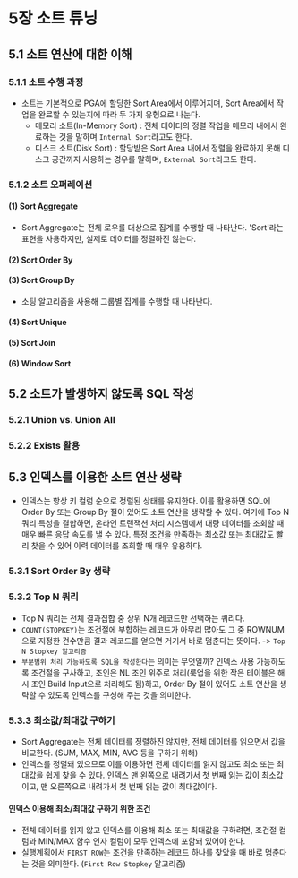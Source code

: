 # 5장 소트 튜닝

## 5.1 소트 연산에 대한 이해

### 5.1.1 소트 수행 과정
- 소트는 기본적으로 PGA에 할당한 Sort Area에서 이루어지며, Sort Area에서 작업을 완료할 수 있는지에 따라 두 가지 유형으로 나눈다.
    - 메모리 소트(In-Memory Sort) : 전체 데이터의 정렬 작업을 메모리 내에서 완료하는 것을 말하며 `Internal Sort`라고도 한다.
    - 디스크 소트(Disk Sort) : 할당받은 Sort Area 내에서 정렬을 완료하지 못해 디스크 공간까지 사용하는 경우를 말하며, `External Sort`라고도 한다.

### 5.1.2 소트 오퍼레이션

#### (1) Sort Aggregate
- Sort Aggregate는 전체 로우를 대상으로 집계를 수행할 때 나타난다. 'Sort'라는 표현을 사용하지만, 실제로 데이터를 정렬하진 않는다.

#### (2) Sort Order By

#### (3) Sort Group By
- 소팅 알고리즘을 사용해 그룹별 집계를 수행할 때 나타난다.

#### (4) Sort Unique

#### (5) Sort Join

#### (6) Window Sort

## 5.2 소트가 발생하지 않도록 SQL 작성

### 5.2.1 Union vs. Union All

### 5.2.2 Exists 활용

## 5.3 인덱스를 이용한 소트 연산 생략
- 인덱스는 항상 키 컬럼 순으로 정렬된 상태를 유지한다. 이를 활용하면 SQL에 Order By 또는 Group By 절이 있어도 소트 연산을 생략할 수 있다. 여기에 Top N 쿼리 특성을 결합하면, 온라인 트랜잭션 처리 시스템에서 대량 데이터를 조회할 때 매우 빠른 응답 속도를 낼 수 있다. 특정 조건을 만족하는 최소값 또는 최대값도 빨리 찾을 수 있어 이력 데이터를 조회할 때 매우 유용하다.

### 5.3.1 Sort Order By 생략

### 5.3.2 Top N 쿼리
- Top N 쿼리는 전체 결과집합 중 상위 N개 레코드만 선택하는 쿼리다.
- `COUNT(STOPKEY)`는 조건절에 부합하는 레코드가 아무리 많아도 그 중 ROWNUM으로 지정한 건수만큼 결과 레코드를 얻으면 거기서 바로 멈춘다는 뜻이다. -> `Top N Stopkey 알고리즘`
- `부분범위 처리 가능하도록 SQL을 작성한다`는 의미는 무엇일까? 인덱스 사용 가능하도록 조건절을 구사하고, 조인은 NL 조인 위주로 처리(룩업을 위한 작은 테이블은 해시 조인 Build Input으로 처리해도 됨)하고, Order By 절이 있어도 소트 연산을 생략할 수 있도록 인덱스를 구성해 주는 것을 의미한다.

### 5.3.3 최소값/최대값 구하기
- Sort Aggregate는 전체 데이터를 정렬하진 않지만, 전체 데이터를 읽으면서 값을 비교한다. (SUM, MAX, MIN, AVG 등을 구하기 위해)
- 인덱스를 정렬돼 있으므로 이를 이용하면 전체 데이터를 읽지 않고도 최소 또는 최대값을 쉽게 찾을 수 있다. 인덱스 맨 왼쪽으로 내려가서 첫 번째 읽는 값이 최소값이고, 맨 오른쪽으로 내려가서 첫 번째 읽는 값이 최대값이다.

#### 인덱스 이용해 최소/최대값 구하기 위한 조건
- 전체 데이터를 읽지 않고 인덱스를 이용해 최소 또는 최대값을 구하려면, 조건절 컬럼과 MIN/MAX 함수 인자 컬럼이 모두 인덱스에 포함돼 있어야 한다.
- 실행계획에서 `FIRST ROW`는 조건을 만족하는 레코드 하나를 찾았을 때 바로 멈춘다는 것을 의미한다. (`First Row Stopkey` 알고리즘)